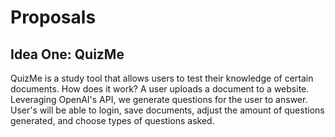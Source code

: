 # Proposals

## Idea One: QuizMe 

QuizMe is a study tool that allows users to test their knowledge of certain documents. How does it work? A user uploads a document to a website. Leveraging OpenAI's API, we generate questions for the user to answer. User's will be able to login, save documents, adjust the amount of questions generated, and choose types of questions asked. 
